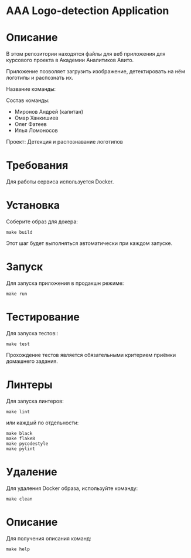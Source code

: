 AAA Logo-detection Application
========================

Описание
========

В этом репозитории находятся файлы для веб приложения для курсового проекта в Академии Аналитиков Авито.

Приложение позволяет загрузить изображение, детектировать на нём логотипы и распознать их.

Название команды:

Состав команды:
* Миронов Андрей (капитан)
* Омар Ханкишиев
* Олег Фатеев
* Илья Ломоносов

Проект: Детекция и распознавание логотипов

Требования
==========

Для работы сервиса используется Docker.

Установка
=========

Соберите образ для докера:

    make build

Этот шаг будет выполняться автоматически при каждом запуске.

Запуск
======

Для запуска приложения в продакшн режиме:

    make run


Тестирование
============

Для запуска тестов::

    make test


Прохождение тестов является обязательными критерием приёмки домашнего задания.


Линтеры
=======

Для запуска линтеров:

    make lint

или каждый по отдельности:

    make black
    make flake8
    make pycodestyle
    make pylint
    
Удаление
=======

Для удаления Docker образа, используйте команду:

    make clean

Опиcание
========
Для получения описания команд:

    make help
